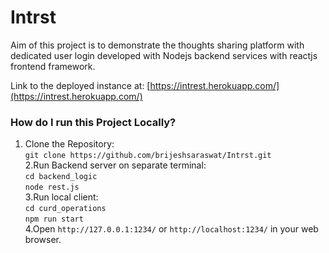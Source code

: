 # Intrst

Aim of this project is to demonstrate the thoughts sharing platform with dedicated user login developed with Nodejs backend services with reactjs frontend framework.<br>

Link to the deployed instance at: [https://intrest.herokuapp.com/](https://intrest.herokuapp.com/)<br>


### How do I run this Project Locally?
1. Clone the Repository:<br>
```git clone https://github.com/brijeshsaraswat/Intrst.git```<br>
2.Run Backend server on separate terminal:<br>
```cd backend_logic```<br>
```node rest.js```<br>
3.Run local client:<br>
```cd curd_operations```<br>
```npm run start```<br>
4.Open ```http://127.0.0.1:1234/``` or ```http://localhost:1234/``` in your web browser.<br>
